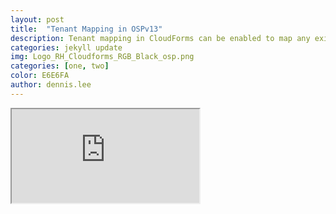 ```yaml
---
layout: post
title:  "Tenant Mapping in OSPv13"
description: Tenant mapping in CloudForms can be enabled to map any existing tenants from that provider. This means CloudForms will create new cloud tenants to match each existing OpenStack tenant; each new cloud tenant and its corresponding OpenStack tenant will have identical resources assignments, with the exception of quotas.
categories: jekyll update
img: Logo_RH_Cloudforms_RGB_Black_osp.png
categories: [one, two]
color: E6E6FA
author: dennis.lee
---
```


<iframe src="https://docs.google.com/document/d/e/2PACX-1vQZZEq2fcKW2gj7OqNLhPsjvTErm8cME07rKMR9oe581nEmnzw0DsSD76ZrZj3hV52Q7Q_L0cz7lNwr/pub?embedded=true"></iframe>
